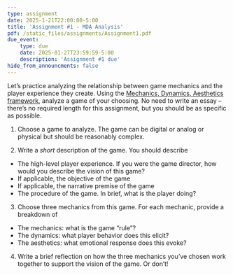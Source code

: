 ```yaml
---
type: assignment
date: 2025-1-21T22:00:00-5:00
title: 'Assignment #1 - MDA Analysis'
pdf: /static_files/assignments/Assignment1.pdf
due_event: 
    type: due
    date: 2025-01-27T23:59:59-5:00
    description: 'Assignment #1 due'
hide_from_announcments: false
---
```


Let’s practice analyzing the relationship between game mechanics and the player experience they create. Using the [Mechanics, Dynamics, Aesthetics framework](https://users.cs.northwestern.edu/~hunicke/MDA.pdf), analyze a game of your choosing. No need to write an essay – there’s no required length for this assignment, but you should be as specific as possible.

1. Choose a game to analyze. The game can be digital or analog or physical but should be reasonably complex.

2. Write a *short* description of the game. You should describe
- The high-level player experience. If you were the game director, how would you describe the vision of this game?
- If applicable, the objective of the game
- If applicable, the narrative premise of the game
- The procedure of the game. In brief, what is the player doing?

3. Choose three mechanics from this game. For each mechanic, provide a breakdown of
- The mechanics: what is the game “rule”?
- The dynamics: what player behavior does this elicit?
- The aesthetics: what emotional response does this evoke?

4. Write a brief reflection on how the three mechanics you’ve chosen work together to support the vision of the game. Or don’t!